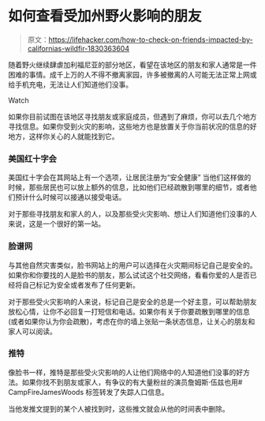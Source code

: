 # 如何查看受加州野火影响的朋友

> 原文：<https://lifehacker.com/how-to-check-on-friends-impacted-by-californias-wildfir-1830363604>

随着野火继续肆虐加利福尼亚的部分地区，看望在该地区的朋友和家人通常是一件困难的事情。成千上万的人不得不撤离家园，许多被撤离的人可能无法正常上网或给手机充电，无法让人们知道他们没事。

Watch

如果你目前试图在该地区寻找朋友或家庭成员，但遇到了麻烦，你可以去几个地方寻找信息。如果你受到火灾的影响，这些地方也是放置关于你当前状况的信息的好地方，这样你关心的人就能找到它。

### 美国红十字会

美国红十字会在其网站上有一个选项，让居民注册为“安全健康” 当他们这样做的时候，那些居民也可以放上额外的信息，比如他们已经疏散到哪里的细节，或者他们预计什么时候可以接通以接受电话。

对于那些寻找朋友和家人的人，以及那些受火灾影响、想让人们知道他们没事的人来说，这是一个很好的第一站。

### 脸谱网

与其他自然灾害类似，脸书网站上的用户可以选择在火灾期间标记自己是安全的。如果你和你要找的人是脸书的朋友，那么试试这个社交网络，看看你爱的人是否已经将自己标记为安全或者发布了任何更新。

对于那些受火灾影响的人来说，标记自己是安全的总是一个好主意，可以帮助朋友放松心情，让你不必回复一打短信和电话。如果你有关于你要疏散到哪里的信息(或者如果你认为你会疏散)，考虑在你的墙上张贴一条状态信息，让关心的朋友和家人可以阅读。

### 推特

像脸书一样，推特是那些受火灾影响的人让他们网络中的人知道他们没事的好方法。如果你找不到朋友或家人，有争议的有大量粉丝的演员詹姆斯·伍兹也用# CampFireJamesWoods 标签转发了失踪人口信息。

当他发推文提到的某个人被找到时，这些推文就会从他的时间表中删除。